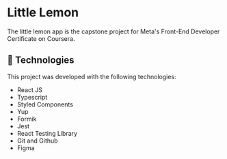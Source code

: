 
# Little Lemon

The little lemon app is the capstone project for Meta's Front-End Developer Certificate on Coursera.  

## [](https://github.com/greyhatguy007/meta-front-end-developer-professional-certificate/tree/main/C8-Capstone-Project/Little-Lemon-Project#-technologies)🚀 Technologies

This project was developed with the following technologies:

-   React JS
-   Typescript
-   Styled Components
-   Yup
-   Formik
-   Jest
-   React Testing Library
-   Git and Github
-   Figma

